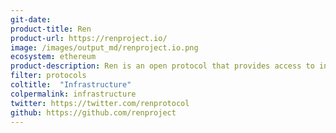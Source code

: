 ```yaml
---
git-date:
product-title: Ren
product-url: https://renproject.io/
image: /images/output_md/renproject.io.png
ecosystem: ethereum
product-description: Ren is an open protocol that provides access to inter-blockchain liquidity for all decentralized applications. [Interview with Ren co-founder Loong Wang](/ren).
filter: protocols
coltitle:  "Infrastructure"
colpermalink: infrastructure
twitter: https://twitter.com/renprotocol
github: https://github.com/renproject
---
```

